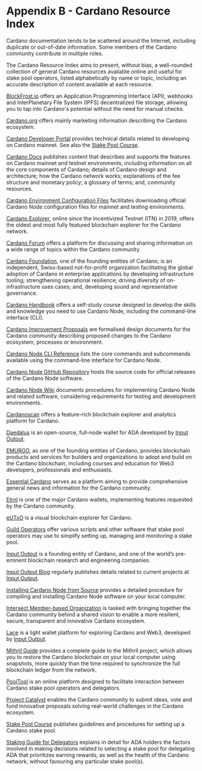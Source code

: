 # Appendix B - Cardano Resource Index

Cardano documentation tends to be scattered around the Internet, including duplicate or out-of-date information. Some members of the Cardano community contribute in multiple roles.

The Cardano Resource Index aims to present, without bias, a well-rounded collection of general Cardano resources available online and useful for stake pool operators, listed alphabetically by name or topic, including an accurate description of content available at each resource.

[BlockFrost.io](https://blockfrost.io/) offers an Application Programming Interface (API), webhooks and InterPlanetary File System (IPFS) decentralized file storage, allowing you to tap into Cardano's potential without the need for manual checks.

[Cardano.org](https://cardano.org/) offers mainly marketing information describing the Cardano ecosystem.

[Cardano Developer Portal](https://developers.cardano.org/) provides technical details related to developing on Cardano mainnet. See also the [Stake Pool Course](#stakepoolcourse).

[Cardano Docs](https://docs.cardano.org/) publishes content that describes and supports the features on Cardano mainnet and testnet environments, including information on all the core components of Cardano; details of Cardano design and architecture; how the Cardano network works; explanations of the fee structure and monetary policy; a glossary of terms; and, community resources.

[Cardano Environment Configuration Files](https://book.play.dev.cardano.org/environments.html) facilitates downloading official Cardano Node configuration files for mainnet and testing environments.

[Cardano Explorer](https://cexplorer.io/), online since the Incentivized Testnet (ITN) in 2019, offers the oldest and most fully featured blockchain explorer for the Cardano network.

[Cardano Forum](https://forum.cardano.org/) offers a platform for discussing and sharing information on a wide range of topics within the Cardano community.

[Cardano Foundation](https://cardanofoundation.org/), one of the founding entities of Cardano, is an independent, Swiss-based not-for-profit organization facilitating the global adoption of Cardano in enterprise applications by developing infrastructure tooling; strengthening operational resilience; driving diversity of on-infrastructure uses cases; and, developing sound and representative governance.

[Cardano Handbook](https://cardano-course.gitbook.io/cardano-course/handbook) offers a self-study course designed to develop the skills and knowledge you need to use Cardano Node, including the command-line interface (CLI).

[Cardano Improvement Proposals](https://cips.cardano.org/) are formalised design documents for the Cardano community describing proposed changes to the Cardano ecosystem, processes or environment.

[Cardano Node CLI Reference](https://github.com/input-output-hk/cardano-node-wiki/blob/main/docs/reference/cardano-node-cli-reference.md) lists the core commands and subcommands available using the command-line interface for Cardano Node.

[Cardano Node GitHub Repository](https://github.com/IntersectMBO/cardano-node) hosts the source code for official releases of the Cardano Node software.

[Cardano Node Wiki](https://github.com/input-output-hk/cardano-node-wiki/tree/main/docs) documents procedures for implementing Cardano Node and related software, considering requirements for testing and development environments.

[Cardanoscan](https://cardanoscan.io/) offers a feature-rich blockchain explorer and analytics platform for Cardano.

[Daedalus](https://daedaluswallet.io/) is an open-source, full-node wallet for ADA developed by [Input Output](https://iohk.io/en/).

[EMURGO](https://www.emurgo.io/), as one of the founding entities of Cardano, provides blockchain products and services for builders and organizations to adopt and build on the Cardano blockchain, including courses and education for Web3 developers, professionals and enthusiasts.

[Essential Cardano](https://www.essentialcardano.io/) serves as a platform aiming to provide comprehensive general news and information for the Cardano community.

[Etrnl](https://eternl.io/) is one of the major Cardano wallets, implementing features requested by the Cardano community.

[eUTxO](https://eutxo.org/) is a visual blockchain explorer for Cardano.

[Guild Operators](https://cardano-community.github.io/guild-operators/) offer various scripts and other software that stake pool operators may use to simplify setting up, managing and monitoring a stake pool.

[Input Output](https://iohk.io/en/) is a founding entity of Cardano, and one of the world’s pre-eminent blockchain research and engineering companies.

[Input Output Blog](https://iohk.io/en/blog/posts/page-1/) regularly publishes details related to current projects at [Input Output](https://iohk.io/en/).

[Installing Cardano Node from Source](https://github.com/input-output-hk/cardano-node-wiki/blob/main/docs/getting-started/install.md) provides a detailed procedure for compiling and installing Cardano Node software on your local computer.

[Intersect Member-based Organization](https://www.intersectmbo.org/) is tasked with bringing together the Cardano community behind a shared vision to enable a more resilient, secure, transparent and innovative Cardano ecosystem.

[Lace](https://www.lace.io/) is a light wallet platform for exploring Cardano and Web3, developed by [Input Output](https://iohk.io/en/).

[Mithril Guide](https://mithril.network/doc/) provides a complete guide to the Mithril project, which allows you to restore the Cardano blockchain on your local computer using snapshots, more quickly than the time required to synchronize the full blockchain ledger from the network.

[PoolTool](https://pooltool.io/) is an online platform designed to facilitate interaction between Cardano stake pool operators and delegators.

[Project Catalyst](https://projectcatalyst.io/) enables the Cardano community to submit ideas, vote and fund innovative proposals solving real-world challenges in the Cardano ecosystem.

[Stake Pool Course](https://developers.cardano.org/docs/operate-a-stake-pool/) <a href="#stakepoolcourse" id="stakepoolcourse"></a> publishes guidelines and procedures for setting up a Cardano stake pool.

[Staking Guide for Delegators](https://adastakingguide.com/) explains in detail for ADA holders the factors involved in making decisions related to selecting a stake pool for delegating ADA that prioritizes earning rewards, as well as the health of the Cardano network, without favouring any particular stake pool(s).